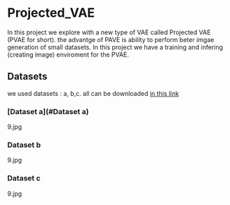 # Projected_VAE
In this project we explore with a new type of VAE called Projected VAE (PVAE for short).
the advantge of PAVE is ability to perform beter imgae generation of small datasets.
In this project we have a training and infering (creating image) enviroment for the PVAE.


## Datasets
we used datasets : a, b,c. all can be downloaded [in this link](https://drive.google.com/file/d/1aAJCZbXNHyraJ6Mi13dSbe7pTyfPXha0/view)

### [Dataset a](#Dataset a)
9.jpg
### Dataset b
9.jpg
### Dataset c
9.jpg

